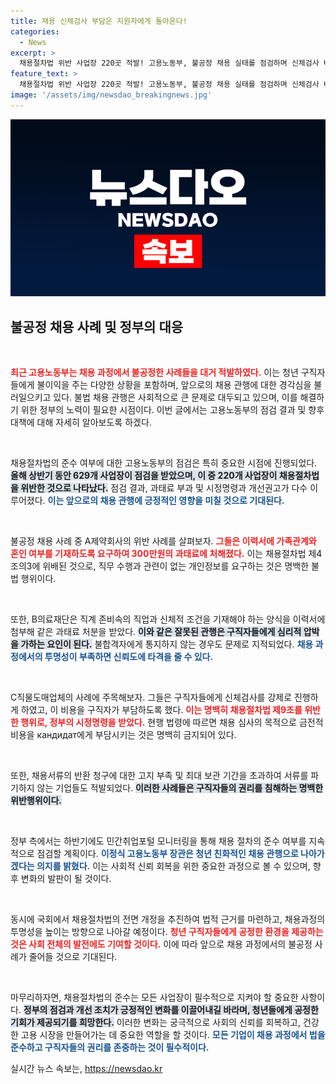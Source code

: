 ```yaml
---
title: 채용 신체검사 부담은 지원자에게 돌아온다!
categories:
  - News
excerpt: >
  채용절차법 위반 사업장 220곳 적발! 고용노동부, 불공정 채용 실태를 점검하며 신체검사 비용 전가와 불합격 통보 미비 등 다양한 사례를 공개. 법률 개정이 시급한 상황이다.
feature_text: >
  채용절차법 위반 사업장 220곳 적발! 고용노동부, 불공정 채용 실태를 점검하며 신체검사 비용 전가와 불합격 통보 미비 등 다양한 사례를 공개. 법률 개정이 시급한 상황이다.
image: '/assets/img/newsdao_breakingnews.jpg'
---
```


<p><img src="/assets/img/newsdao_breakingnews.jpg" alt="ontimetimes 속보" /></p>

<h2 data-ke-size="size26">불공정 채용 사례 및 정부의 대응</h2>

<p data-ke-size="size16">&nbsp;</p>

<p><b><span style="color: #ee2323;">최근 고용노동부는 채용 과정에서 불공정한 사례들을 대거 적발하였다.</span></b> 이는 청년 구직자들에게 불이익을 주는 다양한 상황을 포함하며, 앞으로의 채용 관행에 대한 경각심을 불러일으키고 있다. 불법 채용 관행은 사회적으로 큰 문제로 대두되고 있으며, 이를 해결하기 위한 정부의 노력이 필요한 시점이다. 이번 글에서는 고용노동부의 점검 결과 및 향후 대책에 대해 자세히 알아보도록 하겠다.</p>

<p data-ke-size="size16">&nbsp;</p>

<p>채용절차법의 준수 여부에 대한 고용노동부의 점검은 특히 중요한 시점에 진행되었다. <b><span style="background-color: #21538527;">올해 상반기 동안 629개 사업장이 점검을 받았으며, 이 중 220개 사업장이 채용절차법을 위반한 것으로 나타났다.</span></b> 점검 결과, 과태료 부과 및 시정명령과 개선권고가 다수 이루어졌다. <b><span style="color: #1a5490;">이는 앞으로의 채용 관행에 긍정적인 영향을 미칠 것으로 기대된다.</span></b></p>

<p data-ke-size="size16">&nbsp;</p>

<p>불공정 채용 사례 중 A제약회사의 위반 사례를 살펴보자. <b><span style="color: #ee2323;">그들은 이력서에 가족관계와 혼인 여부를 기재하도록 요구하여 300만원의 과태료에 처해졌다.</span></b> 이는 채용절차법 제4조의3에 위배된 것으로, 직무 수행과 관련이 없는 개인정보를 요구하는 것은 명백한 불법 행위이다.</p>

<p data-ke-size="size16">&nbsp;</p>

<p>또한, B의료재단은 직계 존비속의 직업과 신체적 조건을 기재해야 하는 양식을 이력서에 첨부해 같은 과태료 처분을 받았다. <b><span style="background-color: #21538527;">이와 같은 잘못된 관행은 구직자들에게 심리적 압박을 가하는 요인이 된다.</span></b> 불합격자에게 통지하지 않는 경우도 문제로 지적되었다. <b><span style="color: #1a5490;">채용 과정에서의 투명성이 부족하면 신뢰도에 타격을 줄 수 있다.</span></b></p>

<p data-ke-size="size16">&nbsp;</p>

<p>C직물도매업체의 사례에 주목해보자. 그들은 구직자들에게 신체검사를 강제로 진행하게 하였고, 이 비용을 구직자가 부담하도록 했다. <b><span style="color: #ee2323;">이는 명백히 채용절차법 제9조를 위반한 행위로, 정부의 시정명령을 받았다.</span></b> 현행 법령에 따르면 채용 심사의 목적으로 금전적 비용을 кандидат에게 부담시키는 것은 명백히 금지되어 있다.</p>

<p data-ke-size="size16">&nbsp;</p>

<p>또한, 채용서류의 반환 청구에 대한 고지 부족 및 최대 보관 기간을 초과하여 서류를 파기하지 않는 기업들도 적발되었다. <b><span style="background-color: #21538527;">이러한 사례들은 구직자들의 권리를 침해하는 명백한 위반행위이다.</span></b></p>

<p data-ke-size="size16">&nbsp;</p>

<p>정부 측에서는 하반기에도 민간취업포털 모니터링을 통해 채용 절차의 준수 여부를 지속적으로 점검할 계획이다. <b><span style="color: #1a5490;">이정식 고용노동부 장관은 청년 친화적인 채용 관행으로 나아가겠다는 의지를 밝혔다.</span></b> 이는 사회적 신뢰 회복을 위한 중요한 과정으로 볼 수 있으며, 향후 변화의 발판이 될 것이다.</p>

<p data-ke-size="size16">&nbsp;</p>

<p>동시에 국회에서 채용절차법의 전면 개정을 추진하여 법적 근거를 마련하고, 채용과정의 투명성을 높이는 방향으로 나아갈 예정이다. <b><span style="color: #ee2323;">청년 구직자들에게 공정한 환경을 제공하는 것은 사회 전체의 발전에도 기여할 것이다.</span></b> 이에 따라 앞으로 채용 과정에서의 불공정 사례가 줄어들 것으로 기대된다.</p>

<p data-ke-size="size16">&nbsp;</p>

<p>마무리하자면, 채용절차법의 준수는 모든 사업장이 필수적으로 지켜야 할 중요한 사항이다. <b><span style="background-color: #21538527;">정부의 점검과 개선 조치가 긍정적인 변화를 이끌어내길 바라며, 청년들에게 공정한 기회가 제공되기를 희망한다.</span></b> 이러한 변화는 궁극적으로 사회의 신뢰를 회복하고, 건강한 고용 시장을 만들어가는 데 중요한 역할을 할 것이다. <b><span style="color: #1a5490;">모든 기업이 채용 과정에서 법을 준수하고 구직자들의 권리를 존중하는 것이 필수적이다.</span></b></p>
실시간 뉴스 속보는, <a href="https://newsdao.kr" rel="dofollow">https://newsdao.kr</a>


